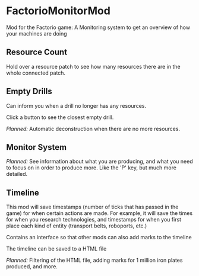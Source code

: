 # FactorioMonitorMod
Mod for the Factorio game: A Monitoring system to get an overview of how your machines are doing

## Resource Count

Hold over a resource patch to see how many resources there are in the whole connected patch.

## Empty Drills

Can inform you when a drill no longer has any resources.

Click a button to see the closest empty drill.

*Planned:* Automatic deconstruction when there are no more resources.

## Monitor System

*Planned:* See information about what you are producing, and what you need to focus on in order to produce more. Like the 'P' key, but much more detailed.

## Timeline

This mod will save timestamps (number of ticks that has passed in the game) for when certain actions are made. For example, it will save the times for when you research technologies, and timestamps for when you first place each kind of entity (transport belts, roboports, etc.)

Contains an interface so that other mods can also add marks to the timeline

The timeline can be saved to a HTML file

*Planned:* Filtering of the HTML file, adding marks for 1 million iron plates produced, and more.
